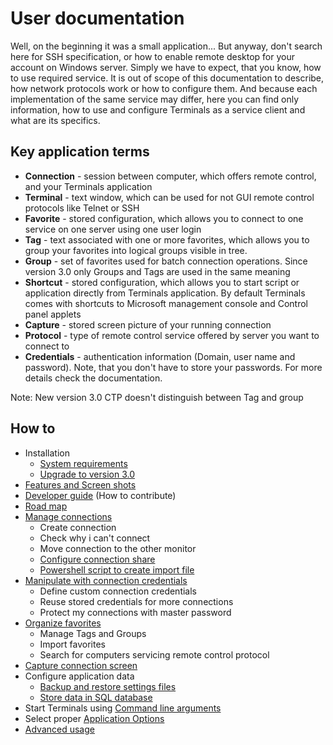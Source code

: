 # User documentation

Well, on the beginning it was a small application...
But anyway, don't search here for SSH specification, or how to enable remote desktop for your account on Windows server. Simply we have to expect, that you know, how to use required service. It is out of scope of this documentation to describe, how network protocols work or how to configure them. And because each implementation of the same service may differ, here you can find only information, how to use and configure Terminals as a service client and what are its specifics.

## Key application terms

* **Connection** - session between computer, which offers remote control, and your Terminals application
* **Terminal** - text window, which can be used for not GUI remote control protocols like Telnet or SSH
* **Favorite** - stored configuration, which allows you to connect to one service on one server using one user login
* **Tag** - text associated with one or more favorites, which allows you to group your favorites into logical groups visible in tree.
* **Group** - set of favorites used for batch connection operations. Since version 3.0 only Groups and Tags are used in the same meaning
* **Shortcut** - stored configuration, which allows you to start script or application directly from Terminals application. By default Terminals comes with shortcuts to Microsoft management console and Control panel applets
* **Capture** - stored screen picture of your running connection
* **Protocol** - type of remote control service offered by server you want to connect to
* **Credentials** - authentication information (Domain, user name and password). Note, that you don't have to store your passwords. For more details check the documentation.

Note: New version 3.0 CTP doesn't distinguish between Tag and group

## How to

* Installation
  * [System requirements](./System-Requirements.md)
  * [Upgrade to version 3.0](./Upgrade-to-version-3.0.md)
* [Features and Screen shots](./Features-and-Screen-shots.md)
* [Developer guide](./Developer-guide.md) (How to contribute)
* [Road map](./Road-map.md)
* [Manage connections](./Manage-connections.md)
  * Create connection
  * Check why i can't connect
  * Move connection to the other monitor
  * [Configure connection share](./Configure-connection-share.md)
  * [Powershell script to create import file](./Powershell-script-to-create-import-file.md)
* [Manipulate with connection credentials](./Manipulate-with-connection-credentials.md)
  * Define custom connection credentials
  * Reuse stored credentials for more connections
  * Protect my connections with master password
* [Organize favorites](./Organize-favorites.md)
  * Manage Tags and Groups
  * Import favorites
  * Search for computers servicing remote control protocol
* [Capture connection screen](./Capture-connection-screen.md)
* Configure application data
  * [Backup and restore settings files](./Backup-and-restore-settings-files.md)
  * [Store data in SQL database](./Store-data-in-SQL-database.md)
* Start Terminals using [Command line arguments](./Command-line-arguments.md)
* Select proper [Application Options](./Application-Options.md)
* [Advanced usage](./Advanced-usage.md)
